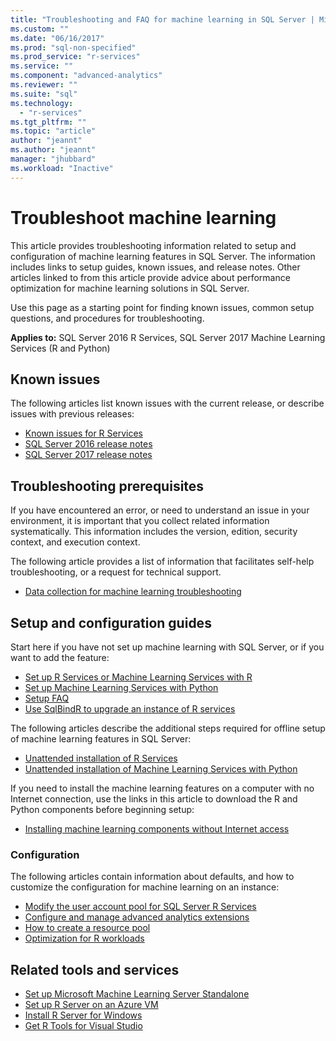 ```yaml
---
title: "Troubleshooting and FAQ for machine learning in SQL Server | Microsoft Docs"
ms.custom: ""
ms.date: "06/16/2017"
ms.prod: "sql-non-specified"
ms.prod_service: "r-services"
ms.service: ""
ms.component: "advanced-analytics"
ms.reviewer: ""
ms.suite: "sql"
ms.technology: 
  - "r-services"
ms.tgt_pltfrm: ""
ms.topic: "article"
author: "jeannt"
ms.author: "jeannt"
manager: "jhubbard"
ms.workload: "Inactive"
---
```


# Troubleshoot machine learning

This article provides troubleshooting information related to setup and configuration of machine learning features in SQL Server. The information includes links to setup guides, known issues, and release notes. Other articles linked to from this article provide advice about performance optimization for machine learning solutions in SQL Server.

Use this page as a starting point for finding known issues, common setup questions, and procedures for troubleshooting.

**Applies to:** SQL Server 2016 R Services, SQL Server 2017 Machine Learning Services (R and Python)

## Known issues

The following articles list known issues with the current release, or describe issues with previous releases:

+ [Known issues for R Services](../advanced-analytics/known-issues-for-sql-server-machine-learning-services.md)
+ [SQL Server 2016 release notes](../sql-server/sql-server-2016-release-notes.md)
+ [SQL Server 2017 release notes](../sql-server/sql-server-2017-release-notes.md)

## Troubleshooting prerequisites

If you have encountered an error, or need to understand an issue in your environment, it is important that you collect related information systematically. This information includes the version, edition, security context, and execution context.

The following article provides a list of information that facilitates self-help troubleshooting, or a request for technical support.

+ [Data collection for machine learning troubleshooting](data-collection-ml-troubleshooting-process.md)

## Setup and configuration guides

Start here if you have not set up machine learning with SQL Server, or if you want to add the feature:

+ [Set up R Services or Machine Learning Services with R](../advanced-analytics/r/set-up-sql-server-r-services-in-database.md)
+ [Set up Machine Learning Services with Python](../advanced-analytics/python/setup-python-machine-learning-services.md)
+ [Setup FAQ](../advanced-analytics/r/upgrade-and-installation-faq-sql-server-r-services.md)
+ [Use SqlBindR to upgrade an instance of R services](../advanced-analytics/r/use-sqlbindr-exe-to-upgrade-an-instance-of-sql-server.md)

The following articles describe the additional steps required for offline setup of machine learning features in SQL Server:

+ [Unattended installation of R Services](../advanced-analytics/r/unattended-installs-of-sql-server-r-services.md) 
+ [Unattended installation of Machine Learning Services with Python](../advanced-analytics/python/unattended-installs-of-sql-server-python-services.md)

If you need to install the machine learning features on a computer with no Internet connection, use the links in this article to download the R and Python components before beginning setup:

+ [Installing machine learning components without Internet access](../advanced-analytics/r/installing-ml-components-without-internet-access.md)

### Configuration

The following articles contain information about defaults, and how to customize the configuration for machine learning on an instance:

+ [Modify the user account pool for SQL Server R Services](../advanced-analytics/r/modify-the-user-account-pool-for-sql-server-r-services.md)  
+ [Configure and manage advanced analytics extensions](../advanced-analytics/r/configure-and-manage-advanced-analytics-extensions.md)  
+ [How to create a resource pool](r/how-to-create-a-resource-pool-for-r.md)
+ [Optimization for R workloads](r/operationalizing-your-r-code.md)

## Related tools and services

+ [Set up Microsoft Machine Learning Server Standalone](../advanced-analytics/r/create-a-standalone-r-server.md)
+ [Set up R Server on an Azure VM](../advanced-analytics/r/provision-the-r-server-only-sql-server-2016-enterprise-vm-on-azure.md)
+ [Install R Server for Windows](https://msdn.microsoft.com/microsoft-r/rserver-install-windows)
+ [Get R Tools for Visual Studio](https://www.visualstudio.com/vs/rtvs/)
